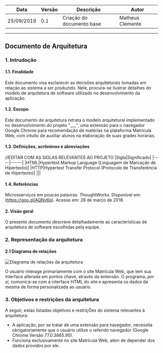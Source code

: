 |Data|Versão|Descrição|Autor|
|----|------|---------|-----|
|25/09/2019|0.1|Criação do documento base|Matheus Clemente|

---

## Documento de Arquitetura

### 1. Intrudoção

#### 1.1. Finalidade

<p>
Este documento visa esclarecer as decisões arquiteturais tomadas em relação ao sistema a ser produzido. Nele, procura-se ilustrar detalhes do modelo de arquitetura de software utilizado no desenvolvimento da aplicação.
</p>


#### 1.2. Escopo

<p>
Este documento de arquitetura retrata o modelo arquitetural implementado no desenvolvimento do projeto "___", uma extensão para o navegador Google Chrome para recomendação de matérias na plataforma Matrícula Web, com intuito de auxiliar alunos na elaboração de suas grades horárias.
</p>


#### 1.3. Definições, acrônimos e abreviações

//EDITAR COM AS SIGLAS RELEVANTES AO PROJETO
|Sigla|Significado|
|----|------|
|HTML|Hypertext Markup Language (Linguagem de Marcação de Hipertexto)|
|HTTP|Hypertext Transfer Protocol (Protocolo de Transferência de Hipertexto)|
|||


#### 1.4. Referências

Microsserviços em poucas palavras. ThoughtWorks. Disponível em: (https://goo.gl/AQNy6p). Acesso em: 28 de março de 2018.


#### 2. Visão geral

<p>
O presente documento descreve detalhadamente as características de arquitetura de software escolhidas pela equipe.
</p>

### 2. Representação da arquitetura
#### 2.1 Diagrama de relações
![Diagrama de relações da arquitetura](https://i.imgur.com/UoeLLqi.png)

<p>
O usuário interage primariamente com o site Matrícula Web, que tem sua interface alterada em pontos chave, através da extensão. O programa, por si, comunica-se com a interface HTML do site e apresenta os dados da mesma de forma personalizada ao usuário.
</p>

### 3. Objetivos e restrições da arquitetura

<p>
A seguir, estao listadas objetivos e restriçÕes do sistema relevantes à arquitetura:

- A aplicação, por se tratar de uma extensão para navegador, necessita obrigatoriamente que o usuário utilize o referido navegador (Google Chrome Versão 77.0.3865.90).
- Funciona exclusivamente no site Matrícula Web, além de depender dos dados providos por ele.
 </p>
